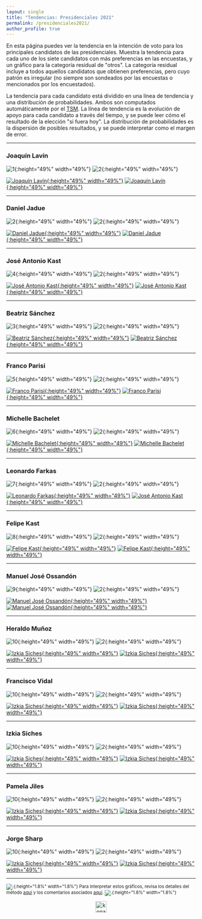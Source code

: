 ```yaml
---
layout: single
title: "Tendencias: Presidenciales 2021"
permalink: /presidenciales2021/
author_profile: true
---
```


En esta página puedes ver la tendencia en la intención de voto para los principales candidatos de las presidenciales. Muestra la tendencia para cada uno de los siete candidatos con más preferencias en las encuestas, y un gráfico para la categoría residual de "otros". La categoría residual incluye a todos aquellos candidatos que obtienen preferencias, pero cuyo patrón es irregular (no siempre son sondeados por las encuestas o mencionados por los encuestados).

La tendencia para cada candidato está dividido en una línea de tendencia y una distribución de probabilidades. Ambos son computados automáticamente por el [TSM](https://tresquintos.cl/tsm/). La línea de tendencia es la evolución de apoyo para cada candidato a través del tiempo, y se puede leer cómo el resultado de la elección "si fuera hoy". La distribución de probabilidades es la dispersión de posibles resultados, y se puede interpretar como el margen de error.

---

### Joaquín Lavín

![1](/images/tsm/card_2021_Joaquín%20Lavín.png){:height="49%" width="49%"} ![2](/images/tsm/comparison_2021_Joaquín%20Lavín.png){:height="49%" width="49%"}

[![Joaquín Lavín](/images/tsm/ts_2021_Joaquín%20Lavín.png){:height="49%" width="49%"}](https://tresquintos.cl/images/tsm/ts_2021_Joaquín%20Lavín.png) [![Joaquín Lavín](/images/tsm/kd_2021_Joaquín%20Lavín.png){:height="49%" width="49%"}](https://tresquintos.cl/images/tsm/kd_2021_Joaquín%20Lavín.png)

---
### Daniel Jadue

![2](/images/tsm/card_2021_Daniel%20Jadue.png){:height="49%" width="49%"} ![2](/images/tsm/comparison_2021_Daniel%20Jadue.png){:height="49%" width="49%"}

[![Daniel Jadue](/images/tsm/ts_2021_Daniel%20Jadue.png){:height="49%" width="49%"}](https://tresquintos.cl/images/tsm/ts_2021_Daniel%20Jadue.png) [![Daniel Jadue](/images/tsm/kd_2021_Daniel%20Jadue.png){:height="49%" width="49%"}](https://tresquintos.cl/images/tsm/kd_2021_Daniel%20Jadue.png)


---
### José Antonio Kast

![4](/images/tsm/card_2021_José%20Antonio%20Kast.png){:height="49%" width="49%"} ![2](/images/tsm/comparison_2021_José%20Antonio%20Kast.png){:height="49%" width="49%"}

[![José Antonio Kast](/images/tsm/ts_2021_José%20Antonio%20Kast.png){:height="49%" width="49%"}](https://tresquintos.cl/images/tsm/ts_2021_José%20Antonio%20Kast.png) [![José Antonio Kast](/images/tsm/kd_2021_José%20Antonio%20Kast.png){:height="49%" width="49%"}](https://tresquintos.cl/tsm/images/kd_2021_José%20Antonio%20Kast.png)

---
### Beatriz Sánchez

![3](/images/tsm/card_2021_Beatriz%20Sánchez.png){:height="49%" width="49%"} ![2](/images/tsm/comparison_2021_Beatriz%20Sánchez.png){:height="49%" width="49%"}

[![Beatriz Sánchez](/images/tsm/ts_2021_Beatriz%20Sánchez.png){:height="49%" width="49%"}](https://tresquintos.cl/images/tsm/ts_2021_Beatriz%20Sánchez.png) [![Beatriz Sánchez](/images/tsm/kd_2021_Beatriz%20Sánchez.png){:height="49%" width="49%"}](https://tresquintos.cl/images/tsm/kd_2021_Beatriz%20Sánchez.png)

---
### Franco Parisi

![5](/images/tsm/card_2021_Franco%20Parisi.png){:height="49%" width="49%"} ![2](/images/tsm/comparison_2021_Franco%20Parisi.png){:height="49%" width="49%"}


[![Franco Parisi](/images/tsm/ts_2021_Franco%20Parisi.png){:height="49%" width="49%"}](https://tresquintos.cl/images/tsm/ts_2021_Franco%20Parisi.png) [![Franco Parisi](/images/tsm/kd_2021_Franco%20Parisi.png){:height="49%" width="49%"}](https://tresquintos.cl/tsm/images/kd_2021_Franco%20Parisi.png)

---
### Michelle Bachelet

![6](/images/tsm/card_2021_Michelle%20Bachelet.png){:height="49%" width="49%"} ![2](/images/tsm/comparison_2021_Michelle%20Bachelet.png){:height="49%" width="49%"}

[![Michelle Bachelet](/images/tsm/ts_2021_Michelle%20Bachelet.png){:height="49%" width="49%"}](https://tresquintos.cl/images/tsm/ts_2021_Michelle%20Bachelet.png) [![Michelle Bachelet](/images/tsm/kd_2021_Michelle%20Bachelet.png){:height="49%" width="49%"}](https://tresquintos.cl/images/tsm/kd_2021_Michelle%20Bachelet.png)

---
### Leonardo Farkas

![7](/images/tsm/card_2021_Leonardo%20Farkas.png){:height="49%" width="49%"} ![2](/images/tsm/comparison_2021_Leonardo%20Farkas.png){:height="49%" width="49%"}

[![Leonardo Farkas](/images/tsm/ts_2021_Leonardo%20Farkas.png){:height="49%" width="49%"}](https://tresquintos.cl/images/tsm/ts_2021_Leonardo%20Farkas.png) [![José Antonio Kast](/images/tsm/kd_2021_Leonardo%20Farkas.png){:height="49%" width="49%"}](https://tresquintos.cl/tsm/images/kd_2021_Leonardo%20Farkas.png)

---
### Felipe Kast

![8](/images/tsm/card_2021_Felipe%20Kast.png){:height="49%" width="49%"} ![2](/images/tsm/comparison_2021_Felipe%20Kast.png){:height="49%" width="49%"}

[![Felipe Kast](/images/tsm/ts_2021_Felipe%20Kast.png){:height="49%" width="49%"}](https://tresquintos.cl/images/tsm/ts_2021_Felipe%20Kast.png) [![Felipe Kast](/images/tsm/kd_2021_Felipe%20Kast.png){:height="49%" width="49%"}](https://tresquintos.cl/images/tsm/kd_2021_Felipe%20Kast.png)

---
### Manuel José Ossandón

![9](/images/tsm/card_2021_Manuel%20José%20Ossandón.png){:height="49%" width="49%"} ![2](/images/tsm/comparison_2021_Manuel%20José%20Ossandón.png){:height="49%" width="49%"}

[![Manuel José Ossandón](/images/tsm/ts_2021_Manuel%20José%20Ossandón.png){:height="49%" width="49%"}](https://tresquintos.cl/images/tsm/ts_2021_Manuel%20José%20Ossandón.png) [![Manuel José Ossandón](/images/tsm/kd_2021_Manuel%20José%20Ossandón.png){:height="49%" width="49%"}](https://tresquintos.cl/images/tsm/kd_2021_Manuel%20José%20Ossandón.png)

---
### Heraldo Muñoz

![10](/images/tsm/card_2021_Heraldo%20Muñoz.png){:height="49%" width="49%"} ![2](/images/tsm/comparison_2021_Heraldo%20Muñoz.png){:height="49%" width="49%"}

[![Izkia Siches](/images/tsm/ts_2021_Heraldo%20Muñoz.png){:height="49%" width="49%"}](https://tresquintos.cl/images/tsm/ts_2021_Heraldo%20Muñoz.png) [![Izkia Siches](/images/tsm/kd_2021_Heraldo%20Muñoz.png){:height="49%" width="49%"}](https://tresquintos.cl/images/tsm/kd_2021_Heraldo%20Muñoz.png)

---
### Francisco Vidal

![10](/images/tsm/card_2021_Francisco%20Vidal.png){:height="49%" width="49%"} ![2](/images/tsm/comparison_2021_Francisco%20Vidal.png){:height="49%" width="49%"}

[![Izkia Siches](/images/tsm/ts_2021_Francisco%20Vidal.png){:height="49%" width="49%"}](https://tresquintos.cl/images/tsm/ts_2021_Francisco%20Vidal.png) [![Izkia Siches](/images/tsm/kd_2021_Francisco%20Vidal.png){:height="49%" width="49%"}](https://tresquintos.cl/images/tsm/kd_2021_Francisco%20Vidal.png)


---
### Izkia Siches

![10](/images/tsm/card_2021_Izkia%20Siches.png){:height="49%" width="49%"} ![2](/images/tsm/comparison_2021_Izkia%20Siches.png){:height="49%" width="49%"}

[![Izkia Siches](/images/tsm/ts_2021_Izkia%20Siches.png){:height="49%" width="49%"}](https://tresquintos.cl/images/tsm/ts_2021_Izkia%20Siches.png) [![Izkia Siches](/images/tsm/kd_2021_Izkia%20Siches.png){:height="49%" width="49%"}](https://tresquintos.cl/images/tsm/kd_2021_Izkia%20Siches.png)

---
### Pamela Jiles

![10](/images/tsm/card_2021_Pamela%20Jiles.png){:height="49%" width="49%"} ![2](/images/tsm/comparison_2021_Pamela%20Jiles.png){:height="49%" width="49%"}

[![Izkia Siches](/images/tsm/ts_2021_Pamela%20Jiles.png){:height="49%" width="49%"}](https://tresquintos.cl/images/tsm/ts_2021_Pamela%20Jiles.png) [![Izkia Siches](/images/tsm/kd_2021_Pamela%20Jiles.png){:height="49%" width="49%"}](https://tresquintos.cl/images/tsm/kd_2021_Pamela%20Jiles.png)

---
### Jorge Sharp

![10](/images/tsm/card_2021_Jorge%20Sharp.png){:height="49%" width="49%"} ![2](/images/tsm/comparison_2021_Jorge%20Sharp.png){:height="49%" width="49%"}

[![Izkia Siches](/images/tsm/ts_2021_Jorge%20Sharp.png){:height="49%" width="49%"}](https://tresquintos.cl/images/tsm/ts_2021_Jorge%20Sharp.png) [![Izkia Siches](/images/tsm/kd_2021_Jorge%20Sharp.png){:height="49%" width="49%"}](https://tresquintos.cl/images/tsm/kd_2021_Jorge%20Sharp.png)


---


<sub>![.](/images/danger.png){:height="1.8%" width="1.8%"} Para interpretar estos gráficos, revisa los detalles del método [aquí](https://tresquintos.cl/tsm/) y los comentarios asociados [aquí](https://tresquintos.cl/posts/2020/03/caveat/). ![.](/images/danger.png){:height="1.8%" width="1.8%"} </sub>

<!-- NES -->
<style>
.aligncenter {
    text-align: center;
}
</style>
<p class="aligncenter">
    <img src="/images/nes.png" width="30" height="30" alt="konami" />
</p>
<script src="/js/topsecret.js"></script>


<!-- Favicon -->
<link rel="apple-touch-icon" sizes="180x180" href="/apple-touch-icon.png">
<link rel="icon" type="image/png" sizes="32x32" href="/favicon-32x32.png">
<link rel="icon" type="image/png" sizes="16x16" href="/favicon-16x16.png">
<link rel="manifest" href="/site.webmanifest">
<link rel="mask-icon" href="/safari-pinned-tab.svg" color="#5bbad5">
<meta name="msapplication-TileColor" content="#b91d47">
<meta name="theme-color" content="#ffffff">

